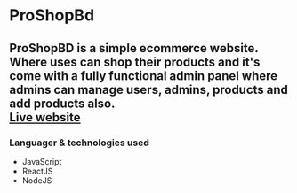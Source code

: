 # **ProShopBd**

ProShopBD is a simple ecommerce website. Where uses can shop their products and it's come with a fully functional admin panel where admins can manage users, admins, products and add products also.
<br />
[Live website](proshopbd.herokuapp.com)
---

### **Languager & technologies used**
* JavaScript
* ReactJS
* NodeJS
